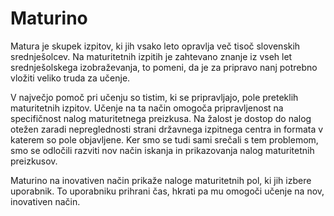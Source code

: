 # Maturino

Matura je skupek izpitov, ki jih vsako leto opravlja več tisoč slovenskih srednješolcev. Na maturitetnih izpitih je zahtevano znanje iz vseh let srednješolskega izobraževanja, to pomeni, da je za pripravo nanj potrebno vložiti veliko truda za učenje.

V največjo pomoč pri učenju so tistim, ki se pripravljajo, pole preteklih maturitetnih izpitov. Učenje na ta način omogoča pripravljenost na specifičnost nalog maturitetnega preizkusa. Na žalost je dostop do nalog otežen zaradi nepreglednosti strani državnega izpitnega centra in formata v katerem so pole objavljene. Ker smo se tudi sami srečali s tem problemom, smo se odločili razviti nov način iskanja in prikazovanja nalog maturitetnih preizkusov.

Maturino na inovativen način prikaže naloge maturitetnih pol, ki jih izbere uporabnik. To uporabniku prihrani čas, hkrati pa mu omogoči učenje na nov, inovativen način.
